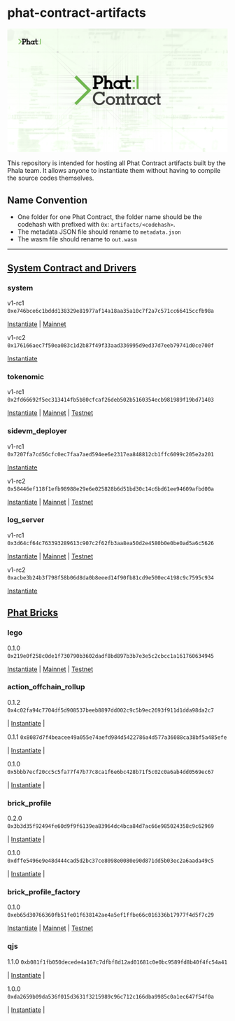 # phat-contract-artifacts

<p align="center">
  <a href="https://phat.phala.network/" target="_blank">
    <img alt="Phala Network" src="./assets/Phat-Contract-Logo.png">
  </a>
</p>

This repository is intended for hosting all Phat Contract artifacts built by the Phala team. It allows anyone to instantiate them without having to compile the source codes themselves.

## Name Convention

- One folder for one Phat Contract, the folder name should be the codehash with prefixed with `0x`: `artifacts/<codehash>`.
- The metadata JSON file should rename to `metadata.json`
- The wasm file should rename to `out.wasm`


---

## [System Contract and Drivers](https://github.com/Phala-Network/phala-blockchain/tree/master/crates/pink-drivers)

### system

v1-rc1 `0xe746bce6c1bddd138329e81977af14a18aa35a10c7f2a7c571cc66415ccfb98a`

[Instantiate](https://phat.phala.network/contracts/add/0xe746bce6c1bddd138329e81977af14a18aa35a10c7f2a7c571cc66415ccfb98a) | [Mainnet](https://phat.phala.network/contracts/view/0x9dc2f09872e69f622cedbb3743aea482c740d9973f30f45c26cb8ed9782e6ab2?rpc=wss://api.phala.network/ws)

v1-rc2 `0x176166aec7f50ea083c1d2b87f49f33aad336995d9ed37d7eeb79741d0ce700f`

[Instantiate](https://phat.phala.network/contracts/add/0x176166aec7f50ea083c1d2b87f49f33aad336995d9ed37d7eeb79741d0ce700f)

### tokenomic

v1-rc1 `0x2fd66692f5ec313414fb5b80cfcaf26deb502b5160354ecb981989f19bd71403`

[Instantiate](https://phat.phala.network/contracts/add/0x2fd66692f5ec313414fb5b80cfcaf26deb502b5160354ecb981989f19bd71403) | [Mainnet](https://phat.phala.network/contracts/view/0xec3907c7f05505280a7a2e1b939963794f4762d2ccfdeb6b8b1633af17c2439c?rpc=wss://api.phala.network/ws) | [Testnet](https://phat.phala.network/contracts/view/0xefa947da84aed2531beb392f4715a445f1af36432f040d6a4f0dd8d48f28d94c?rpc=wss://poc5.phala.network/ws)

### sidevm_deployer

v1-rc1 `0x7207fa7cd56cfc0ec7faa7aed594ee6e2317ea848812cb1ffc6099c205e2a201`

[Instantiate](https://phat.phala.network/contracts/add/0x7207fa7cd56cfc0ec7faa7aed594ee6e2317ea848812cb1ffc6099c205e2a201)

v1-rc2 `0x58446ef118f1efb98988e29e6e025828b6d51bd30c14c6bd61ee94609afbd00a`

[Instantiate](https://phat.phala.network/contracts/add/0x58446ef118f1efb98988e29e6e025828b6d51bd30c14c6bd61ee94609afbd00a) | [Mainnet](https://phat.phala.network/contracts/view/0x111c43f37d027c2f4d764bf6de87f499d65079b8f2f2a1ec0bd0d84d3b77f72d?rpc=wss://api.phala.network/ws) | [Testnet](https://phat.phala.network/contracts/view/0x60a2bef2874786d0ce2cb6d9121bd94c79b5e4b08e44c3585cc75b67a4d0c28c?rpc=wss://poc5.phala.network/ws)

### log_server

v1-rc1 `0x3d64cf64c763393289613c907c2f62fb3aa8ea50d2e4580b0e0be0ad5a6c5626`

[Instantiate](https://phat.phala.network/contracts/add/0x3d64cf64c763393289613c907c2f62fb3aa8ea50d2e4580b0e0be0ad5a6c5626) | [Mainnet](https://phat.phala.network/contracts/view/0x5e707c91ffc4c57c1bd75c8da3095055db5a072865e292849cb96dd1ec2f4f46?rpc=wss://api.phala.network/ws) | [Testnet](https://phat.phala.network/contracts/view/0xa0c948ca913419fe26e2b0d7bd367281ce161cbe03736ba0085e85d5f4048d82?rpc=wss://poc5.phala.network/ws)

v1-rc2 `0xacbe3b24b3f798f58b06d8da0b8eeed14f90fb81cd9e500ec4198c9c7595c934`

[Instantiate](https://phat.phala.network/contracts/add/0xacbe3b24b3f798f58b06d8da0b8eeed14f90fb81cd9e500ec4198c9c7595c934)

## [Phat Bricks](https://github.com/Phala-Network/phat-bricks)

### lego

0.1.0 `0x219e0f258c0de1f730790b3602dadf8bd897b3b7e3e5c2cbcc1a161760634945`

[Instantiate](https://phat.phala.network/contracts/add/0x219e0f258c0de1f730790b3602dadf8bd897b3b7e3e5c2cbcc1a161760634945) | [Mainnet](https://phat.phala.network/contracts/view/0xe3e3ce14b65fa187e69c25223f00ce5d3ba6c9514805e65e046a56f65355260f?rpc=wss://api.phala.network/ws) | [Testnet](https://phat.phala.network/contracts/view/0xd9b9f56edb5b1aad92b08106fe6cf28d78f5e1cf5ae965ac19ffcc9f73ec703d?rpc=wss://poc5.phala.network/ws)


### action_offchain_rollup

0.1.2 `0x4c02fa94c7704df5d908537beeb8897dd002c9c5b9ec2693f911d1dda98da2c7`

| [Instantiate](https://phat.phala.network/contracts/add/0x4c02fa94c7704df5d908537beeb8897dd002c9c5b9ec2693f911d1dda98da2c7) |

0.1.1 `0x8087d7f4beacee49a055e74aefd984d5422786a4d577a36088ca38bf5a485efe`

| [Instantiate](https://phat.phala.network/contracts/add/0x8087d7f4beacee49a055e74aefd984d5422786a4d577a36088ca38bf5a485efe) |

0.1.0 `0x5bbb7ecf20cc5c5fa77f47b77c8ca1f6e6bc428b71f5c02c0a6ab4dd0569ec67`

| [Instantiate](https://phat.phala.network/contracts/add/0x5bbb7ecf20cc5c5fa77f47b77c8ca1f6e6bc428b71f5c02c0a6ab4dd0569ec67) |


### brick_profile

0.2.0 `0x3b3d35f92494fe60d9f9f6139ea83964dc4bca84d7ac66e985024358c9c62969`

| [Instantiate](https://phat.phala.network/contracts/add/0x3b3d35f92494fe60d9f9f6139ea83964dc4bca84d7ac66e985024358c9c62969) |

0.1.0 `0xdffe5496e9e48d444cad5d2bc37ce8098e0080e90d871dd5b03ec2a6aada49c5`

| [Instantiate](https://phat.phala.network/contracts/add/0xdffe5496e9e48d444cad5d2bc37ce8098e0080e90d871dd5b03ec2a6aada49c5) |


### brick_profile_factory

0.1.0 `0xeb65d30766360fb51fe01f638142ae4a5ef1ffbe66c016336b17977f4d5f7c29`

[Instantiate](https://phat.phala.network/contracts/add/0xeb65d30766360fb51fe01f638142ae4a5ef1ffbe66c016336b17977f4d5f7c29) | [Mainnet](https://phat.phala.network/contracts/view/0xb59bcc4ea352f3d878874d8f496fb093bdf362fa59d6e577c075f41cd7c84924?rpc=wss://api.phala.network/ws) | [Testnet](https://phat.phala.network/contracts/view/0x489bb4fa807bbe0f877ed46be8646867a8d16ec58add141977c4bd19b0237091?rpc=wss://poc5.phala.network/ws)


### qjs

1.1.0 `0xb081f1fb050decede4a167c7dfbf8d12ad01681c0e0bc9589fd8b40f4fc54a41`

| [Instantiate](https://phat.phala.network/contracts/add/0xb081f1fb050decede4a167c7dfbf8d12ad01681c0e0bc9589fd8b40f4fc54a41) |


1.0.0 `0xda2659b09da536f015d3631f3215989c96c712c166dba9985c0a1ec647f54f0a`

| [Instantiate](https://phat.phala.network/contracts/add/0xda2659b09da536f015d3631f3215989c96c712c166dba9985c0a1ec647f54f0a) |
